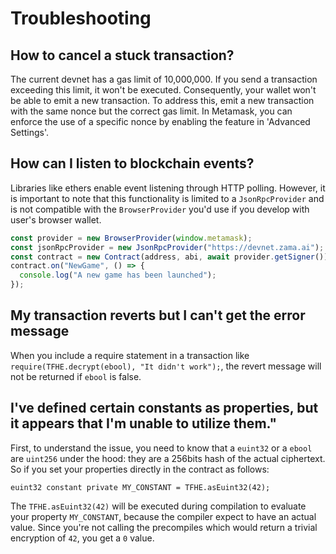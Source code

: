 # Troubleshooting

## How to cancel a stuck transaction?

The current devnet has a gas limit of 10,000,000. If you send a transaction exceeding this limit, it won't be executed. Consequently, your wallet won't be able to emit a new transaction. To address this, emit a new transaction with the same nonce but the correct gas limit.
In Metamask, you can enforce the use of a specific nonce by enabling the feature in 'Advanced Settings'.

## How can I listen to blockchain events?

Libraries like ethers enable event listening through HTTP polling. However, it is important to note that this functionality is limited to a `JsonRpcProvider` and is not compatible with the `BrowserProvider` you'd use if you develop with user's browser wallet.

```javascript
const provider = new BrowserProvider(window.metamask);
const jsonRpcProvider = new JsonRpcProvider("https://devnet.zama.ai");
const contract = new Contract(address, abi, await provider.getSigner());
contract.on("NewGame", () => {
  console.log("A new game has been launched");
});
```

## My transaction reverts but I can't get the error message

When you include a require statement in a transaction like `require(TFHE.decrypt(ebool), "It didn't work");`, the revert message will not be returned if `ebool` is false.

## I've defined certain constants as properties, but it appears that I'm unable to utilize them."

First, to understand the issue, you need to know that a `euint32` or a `ebool` are `uint256` under the hood: they are a 256bits hash of the actual ciphertext.
So if you set your properties directly in the contract as follows:

```
euint32 constant private MY_CONSTANT = TFHE.asEuint32(42);
```

The `TFHE.asEuint32(42)` will be executed during compilation to evaluate your property `MY_CONSTANT`, because the compiler expect to have an actual value. Since you're not calling the precompiles which would return a trivial encryption of `42`, you get a `0` value.
